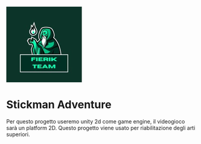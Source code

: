 ![image](https://github.com/RaffaeleMarchisio/PCTO2022/blob/main/Assets%20and%20other%20images/Fierik_team_logo.jpeg)

# Stickman Adventure

Per questo progetto useremo unity 2d come game engine, il videogioco sarà un platform 2D.
Questo progetto viene usato per riabilitazione degli arti superiori.
